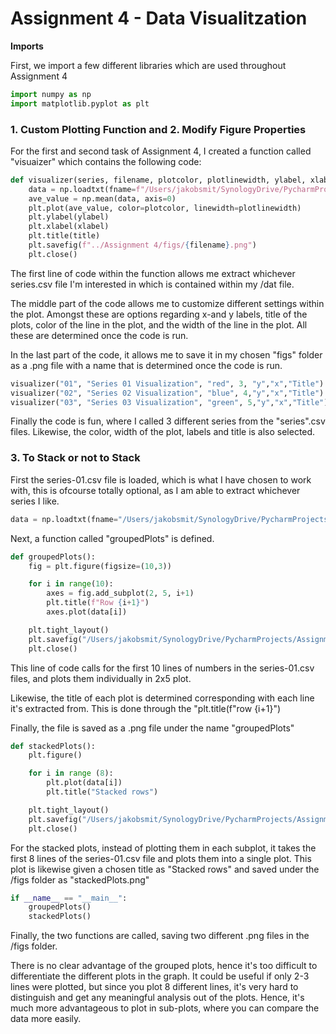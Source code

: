 # Assignment 4 - Data Visualitzation
**Imports**

First, we import a few different libraries which are used throughout Assignment 4

```Python 
import numpy as np
import matplotlib.pyplot as plt
```
### 1. Custom Plotting Function and 2. Modify Figure Properties


For the first and second task of Assignment 4, I created a function called "visuaizer" which contains the following code:

```Python
def visualizer(series, filename, plotcolor, plotlinewidth, ylabel, xlabel, title):
    data = np.loadtxt(fname=f"/Users/jakobsmit/SynologyDrive/PycharmProjects/Programming-for-the-Humanities-E22-main/dat/series-{series}.csv" ,delimiter=",")
    ave_value = np.mean(data, axis=0)
    plt.plot(ave_value, color=plotcolor, linewidth=plotlinewidth)
    plt.ylabel(ylabel)
    plt.xlabel(xlabel)
    plt.title(title)
    plt.savefig(f"../Assignment 4/figs/{filename}.png")
    plt.close()
```
The first line of code within the function allows me extract whichever series.csv file I'm interested in which is contained within my /dat file.

The middle part of the code allows me to customize different settings within the plot. Amongst these are options regarding x-and y labels, title of the plots, color of the line in the plot, and the width of the line in the plot. All these are determined once the code is run. 

In the last part of the code, it allows me to save it in my chosen "figs" folder as a .png file with a name that is determined once the code is run.

```Python
visualizer("01", "Series 01 Visualization", "red", 3, "y","x","Title")
visualizer("02", "Series 02 Visualization", "blue", 4,"y","x","Title")
visualizer("03", "Series 03 Visualization", "green", 5,"y","x","Title")
```

Finally the code is fun, where I called 3 different series from the "series".csv files. Likewise, the color, width of the plot, labels and title is also selected. 


### 3. To Stack or not to Stack

First the series-01.csv file is loaded, which is what I have chosen to work with, this is ofcourse totally optional, as I am able to extract whichever series I like.

```Python
data = np.loadtxt(fname="/Users/jakobsmit/SynologyDrive/PycharmProjects/Programming-for-the-Humanities-E22-main/dat/series-01.csv", delimiter=",")
```
Next, a function called "groupedPlots" is defined. 
```Python
def groupedPlots():
    fig = plt.figure(figsize=(10,3))

    for i in range(10):
        axes = fig.add_subplot(2, 5, i+1)
        plt.title(f"Row {i+1}")
        axes.plot(data[i])

    plt.tight_layout()
    plt.savefig("/Users/jakobsmit/SynologyDrive/PycharmProjects/Assignment 4/figs/groupedPlots.png")
    plt.close()
```
This line of code calls for the first 10 lines of numbers in the series-01.csv files, and plots them individually in 2x5 plot. 

Likewise, the title of each plot is determined corresponding with each line it's extracted from. This is done through the "plt.title(f"row {i+1}")

Finally, the file is saved as a .png file under the name "groupedPlots"

```Python
def stackedPlots():
    plt.figure()

    for i in range (8):
        plt.plot(data[i])
        plt.title("Stacked rows")

    plt.tight_layout()
    plt.savefig("/Users/jakobsmit/SynologyDrive/PycharmProjects/Assignment 4/figs/stackedPlots.png")
    plt.close()
```
For the stacked plots, instead of plotting them in each subplot, it takes the first 8 lines of the series-01.csv file and plots them into a single plot. This plot is likewise given a chosen title as "Stacked rows" and saved under the /figs folder as "stackedPlots.png" 

```Python
if __name__ == "__main__":
    groupedPlots()
    stackedPlots()
```

Finally, the two functions are called, saving two different .png files in the /figs folder. 

There is no clear advantage of the grouped plots, hence it's too difficult to differentiate the different plots in the graph. It could be useful if only 2-3 lines were plotted, but since you plot 8 different lines, it's very hard to distinguish and get any meaningful analysis out of the plots. Hence, it's much more advantageous to plot in sub-plots, where you can compare the data more easily.  